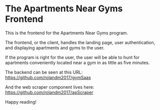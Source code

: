 # The Apartments Near Gyms Frontend

This is the frontend for the Apartments Near Gyms program.

The frontend, or the client, handles the landing page, user authentication, and displaying apartments and gyms to the user.

If the program is right for the user, the user will be able to hunt for apartments conveniently located near a gym in as little as five minutes.

The backend can be seen at this URL: https://github.com/rolandm2017/gymSaas

And the web scraper component lives here: https://github.com/rolandm2017/apScraper

Happy reading!
